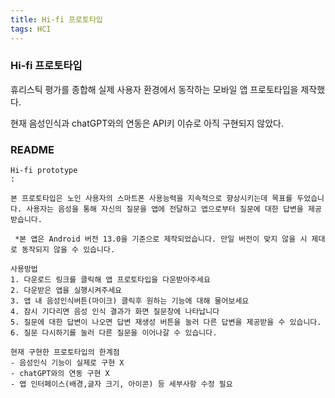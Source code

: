 ```yaml
---
title: Hi-fi 프로토타입
tags: HCI
---
```




### Hi-fi 프로토타입

휴리스틱 평가를 종합해 실제 사용자 환경에서 동작하는 모바일 앱 프로토타입을 제작했다.



현재 음성인식과 chatGPT와의 연동은 API키 이슈로 아직 구현되지 않았다.


### README

```README
Hi-fi prototype
:

본 프로토타입은 노인 사용자의 스마트폰 사용능력을 지속적으로 향상시키는데 목표를 두었습니다. 사용자는 음성을 통해 자신의 질문을 앱에 전달하고 앱으로부터 질문에 대한 답변을 제공받습니다.
 
 *본 앱은 Android 버전 13.0을 기준으로 제작되었습니다. 만일 버전이 맞지 않을 시 제대로 동작되지 않을 수 있습니다.
 
사용방법
1. 다운로드 링크를 클릭해 앱 프로토타입을 다운받아주세요
2. 다운받은 앱을 실행시켜주세요
3. 앱 내 음성인식버튼(마이크) 클릭후 원하는 기능에 대해 물어보세요
4. 잠시 기다리면 음성 인식 결과가 화면 질문창에 나타납니다
5. 질문에 대한 답변이 나오면 답변 재생성 버튼을 눌러 다른 답변을 제공받을 수 있습니다.
6. 질문 다시하기를 눌러 다른 질문을 이어나갈 수 있습니다.

현재 구현한 프로토타입의 한계점
- 음성인식 기능이 실제로 구현 X
- chatGPT와의 연동 구현 X
- 앱 인터페이스(배경,글자 크기, 아이콘) 등 세부사항 수정 필요
```